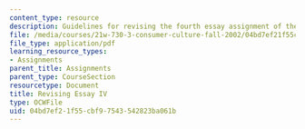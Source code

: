 ```yaml
---
content_type: resource
description: Guidelines for revising the fourth essay assignment of the course.
file: /media/courses/21w-730-3-consumer-culture-fall-2002/04bd7ef21f55cbf97543542823ba061b_revising_essay_4.pdf
file_type: application/pdf
learning_resource_types:
- Assignments
parent_title: Assignments
parent_type: CourseSection
resourcetype: Document
title: Revising Essay IV
type: OCWFile
uid: 04bd7ef2-1f55-cbf9-7543-542823ba061b
---
```

